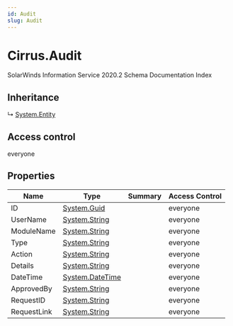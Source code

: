 ```yaml
---
id: Audit
slug: Audit
---
```


# Cirrus.Audit

SolarWinds Information Service 2020.2 Schema Documentation Index

## Inheritance

↳ [System.Entity](./../System/Entity)

## Access control

everyone

## Properties

| Name | Type | Summary | Access Control |
| ------ | ------ | ------ | ------ |
| ID | [System.Guid](https://docs.microsoft.com/en-us/dotnet/api/system.guid) |  | everyone |
| UserName | [System.String](https://docs.microsoft.com/en-us/dotnet/api/system.string) |  | everyone |
| ModuleName | [System.String](https://docs.microsoft.com/en-us/dotnet/api/system.string) |  | everyone |
| Type | [System.String](https://docs.microsoft.com/en-us/dotnet/api/system.string) |  | everyone |
| Action | [System.String](https://docs.microsoft.com/en-us/dotnet/api/system.string) |  | everyone |
| Details | [System.String](https://docs.microsoft.com/en-us/dotnet/api/system.string) |  | everyone |
| DateTime | [System.DateTime](https://docs.microsoft.com/en-us/dotnet/api/system.datetime) |  | everyone |
| ApprovedBy | [System.String](https://docs.microsoft.com/en-us/dotnet/api/system.string) |  | everyone |
| RequestID | [System.String](https://docs.microsoft.com/en-us/dotnet/api/system.string) |  | everyone |
| RequestLink | [System.String](https://docs.microsoft.com/en-us/dotnet/api/system.string) |  | everyone |

